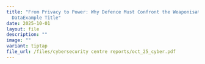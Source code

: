 ```yaml
---
title: "From Privacy to Power: Why Defence Must Confront the Weaponisation of
  DataExample Title"
date: 2025-10-01
layout: file
description: ""
image: ""
variant: tiptap
file_url: /files/cybersecurity centre reports/oct_25_cyber.pdf
---
```


